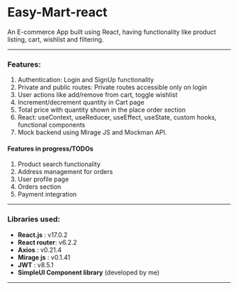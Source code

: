 # Easy-Mart-react
 
An E-commerce App built using React, having functionality like product listing, cart, wishlist and filtering.


---

### Features:

1. Authentication: Login and SignUp functionality
2. Private and public routes: Private routes accessible only on login
3. User actions like add/remove from cart, toggle wishlist
4. Increment/decrement quantity in Cart page
5. Total price with quantity shown in the place order section
6. React: useContext, useReducer, useEffect, useState, custom hooks, functional components
7. Mock backend using Mirage JS and Mockman API.

#### Features in progress/TODOs

1. Product search functionality
2. Address management for orders
3. User profile page
4. Orders section
5. Payment integration

---

### Libraries used:

- **React.js** : v17.0.2
- **React router**: v6.2.2
- **Axios** : v0.21.4
- **Mirage js** : v0.1.41
- **JWT** : v8.5.1
- **SimpleUI Component library** (developed by me)

---
